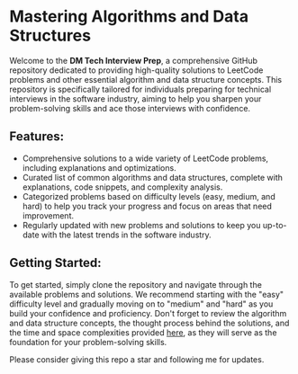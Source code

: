 # Mastering Algorithms and Data Structures

Welcome to the **DM Tech Interview Prep**, a comprehensive GitHub repository dedicated to providing high-quality solutions to LeetCode problems and other essential algorithm and data structure concepts. This repository is specifically tailored for individuals preparing for technical interviews in the software industry, aiming to help you sharpen your problem-solving skills and ace those interviews with confidence.

## Features:

* Comprehensive solutions to a wide variety of LeetCode problems, including explanations and optimizations.
* Curated list of common algorithms and data structures, complete with explanations, code snippets, and complexity analysis.
* Categorized problems based on difficulty levels (easy, medium, and hard) to help you track your progress and focus on areas that need improvement.
* Regularly updated with new problems and solutions to keep you up-to-date with the latest trends in the software industry.

## Getting Started:

To get started, simply clone the repository and navigate through the available problems and solutions. We recommend starting with the "easy" difficulty level and gradually moving on to "medium" and "hard" as you build your confidence and proficiency. Don't forget to review the algorithm and data structure concepts, the thought process behind the solutions, and the time and space complexities provided [here](https://afonne.com/category/dm-tech-interview-prep/), as they will serve as the foundation for your problem-solving skills.

Please consider giving this repo a star and following me for updates.
